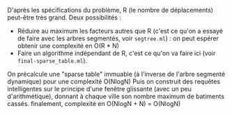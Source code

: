 D'après les spécifications du problème, R (le nombre de déplacements) peut-être très grand. Deux possibilités :
- Réduire au maximum les facteurs autres que R (c'est ce qu'on a essayé de faire avec les arbres segmentés, voir `segtree.ml`) : on peut espérer obtenir une complexité en O(R * N)
- Faire un algorithme indépendant de R, c'est ce qu'on va faire ici (voir `final-sparse_table.ml`). 

On précalcule une "sparse table" immuable (à l'inverse de l'arbre segmenté dynamique) pour une complexité O(NlogN)
Puis on construit des requêtes intelligentes sur le principe d'une fenêtre glissante (avec un peu d'arithmétique),
donnant à chaque ville son nombre maximum de batiments cassés.
finalement, complexité en O(NlogN + N) = O(NlogN)
